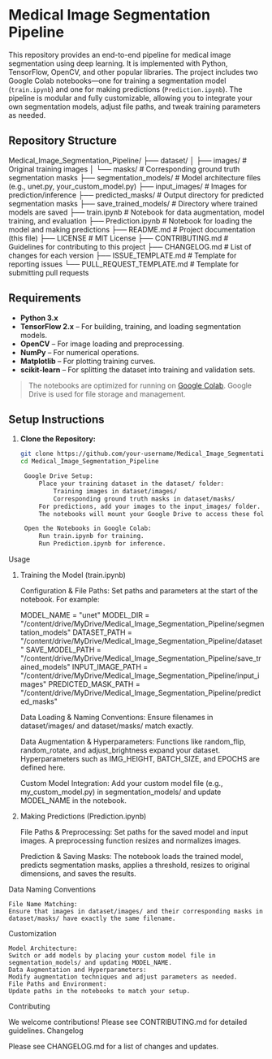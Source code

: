 # Medical Image Segmentation Pipeline

This repository provides an end-to-end pipeline for medical image segmentation using deep learning. It is implemented with Python, TensorFlow, OpenCV, and other popular libraries. The project includes two Google Colab notebooks—one for training a segmentation model (`train.ipynb`) and one for making predictions (`Prediction.ipynb`). The pipeline is modular and fully customizable, allowing you to integrate your own segmentation models, adjust file paths, and tweak training parameters as needed.

## Repository Structure

Medical_Image_Segmentation_Pipeline/ ├── dataset/ │ ├── images/ # Original training images │ └── masks/ # Corresponding ground truth segmentation masks ├── segmentation_models/ # Model architecture files (e.g., unet.py, your_custom_model.py) ├── input_images/ # Images for prediction/inference ├── predicted_masks/ # Output directory for predicted segmentation masks ├── save_trained_models/ # Directory where trained models are saved ├── train.ipynb # Notebook for data augmentation, model training, and evaluation ├── Prediction.ipynb # Notebook for loading the model and making predictions ├── README.md # Project documentation (this file) ├── LICENSE # MIT License ├── CONTRIBUTING.md # Guidelines for contributing to this project ├── CHANGELOG.md # List of changes for each version ├── ISSUE_TEMPLATE.md # Template for reporting issues └── PULL_REQUEST_TEMPLATE.md # Template for submitting pull requests


## Requirements

- **Python 3.x**
- **TensorFlow 2.x** – For building, training, and loading segmentation models.
- **OpenCV** – For image loading and preprocessing.
- **NumPy** – For numerical operations.
- **Matplotlib** – For plotting training curves.
- **scikit-learn** – For splitting the dataset into training and validation sets.

> The notebooks are optimized for running on [Google Colab](https://colab.research.google.com/). Google Drive is used for file storage and management.

## Setup Instructions

1. **Clone the Repository:**

   ```bash
   git clone https://github.com/your-username/Medical_Image_Segmentation_Pipeline.git
   cd Medical_Image_Segmentation_Pipeline

    Google Drive Setup:
        Place your training dataset in the dataset/ folder:
            Training images in dataset/images/
            Corresponding ground truth masks in dataset/masks/
        For predictions, add your images to the input_images/ folder.
        The notebooks will mount your Google Drive to access these folders, save trained models, and store predicted masks.

    Open the Notebooks in Google Colab:
        Run train.ipynb for training.
        Run Prediction.ipynb for inference.

Usage
1. Training the Model (train.ipynb)

    Configuration & File Paths:
    Set paths and parameters at the start of the notebook. For example:

    MODEL_NAME = "unet"
    MODEL_DIR = "/content/drive/MyDrive/Medical_Image_Segmentation_Pipeline/segmentation_models"
    DATASET_PATH = "/content/drive/MyDrive/Medical_Image_Segmentation_Pipeline/dataset"
    SAVE_MODEL_PATH = "/content/drive/MyDrive/Medical_Image_Segmentation_Pipeline/save_trained_models"
    INPUT_IMAGE_PATH = "/content/drive/MyDrive/Medical_Image_Segmentation_Pipeline/input_images"
    PREDICTED_MASK_PATH = "/content/drive/MyDrive/Medical_Image_Segmentation_Pipeline/predicted_masks"

    Data Loading & Naming Conventions:
    Ensure filenames in dataset/images/ and dataset/masks/ match exactly.

    Data Augmentation & Hyperparameters:
    Functions like random_flip, random_rotate, and adjust_brightness expand your dataset. Hyperparameters such as IMG_HEIGHT, BATCH_SIZE, and EPOCHS are defined here.

    Custom Model Integration:
    Add your custom model file (e.g., my_custom_model.py) in segmentation_models/ and update MODEL_NAME in the notebook.

2. Making Predictions (Prediction.ipynb)

    File Paths & Preprocessing:
    Set paths for the saved model and input images. A preprocessing function resizes and normalizes images.

    Prediction & Saving Masks:
    The notebook loads the trained model, predicts segmentation masks, applies a threshold, resizes to original dimensions, and saves the results.

Data Naming Conventions

    File Name Matching:
    Ensure that images in dataset/images/ and their corresponding masks in dataset/masks/ have exactly the same filename.

Customization

    Model Architecture:
    Switch or add models by placing your custom model file in segmentation_models/ and updating MODEL_NAME.
    Data Augmentation and Hyperparameters:
    Modify augmentation techniques and adjust parameters as needed.
    File Paths and Environment:
    Update paths in the notebooks to match your setup.

Contributing

We welcome contributions! Please see CONTRIBUTING.md for detailed guidelines.
Changelog

Please see CHANGELOG.md for a list of changes and updates.